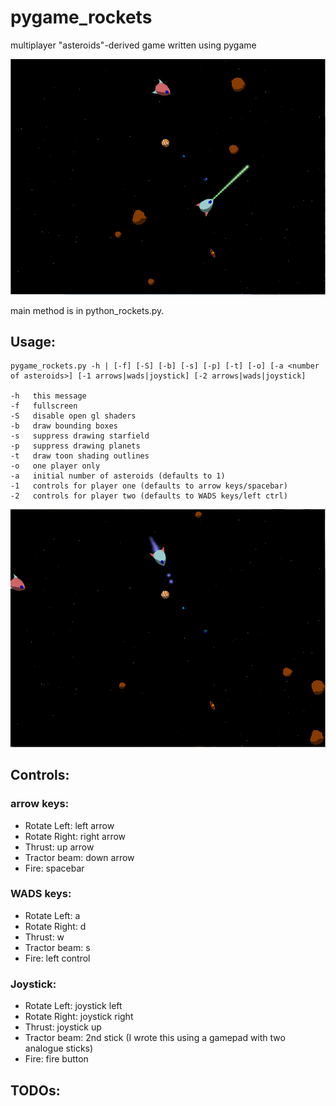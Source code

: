 pygame_rockets
==============

multiplayer "asteroids"-derived game written using pygame 

![screenshot 1](https://github.com/aukeman/pygame_rockets/blob/master/screenshot_1.png?raw=true "screenshot 1")

main method is in python_rockets.py.

Usage:
------

    pygame_rockets.py -h | [-f] [-S] [-b] [-s] [-p] [-t] [-o] [-a <number of asteroids>] [-1 arrows|wads|joystick] [-2 arrows|wads|joystick]
    
    -h   this message
    -f   fullscreen
    -S   disable open gl shaders
    -b   draw bounding boxes
    -s   suppress drawing starfield
    -p   suppress drawing planets
    -t   draw toon shading outlines
    -o   one player only
    -a   initial number of asteroids (defaults to 1)
    -1   controls for player one (defaults to arrow keys/spacebar)
    -2   controls for player two (defaults to WADS keys/left ctrl)

![screenshot 2](https://github.com/aukeman/pygame_rockets/blob/master/screenshot_2.png?raw=true "screenshot 2")

Controls:
---------

### arrow keys:
-  Rotate Left: left arrow
-  Rotate Right: right arrow
-  Thrust: up arrow
-  Tractor beam: down arrow
-  Fire: spacebar

### WADS keys:
-  Rotate Left: a
-  Rotate Right: d
-  Thrust: w
-  Tractor beam: s
-  Fire: left control

### Joystick:
-  Rotate Left: joystick left
-  Rotate Right: joystick right
-  Thrust: joystick up
-  Tractor beam: 2nd stick (I wrote this using a gamepad with two analogue sticks)
-  Fire: fire button

TODOs:
------

